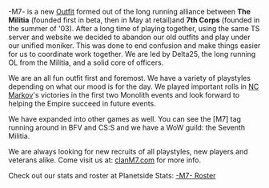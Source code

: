 -M7- is a new [Outfit](../../terminology/Outfit.md) formed out of the long running
alliance between **The Militia** (founded first in beta, then in May at
retail)and **7th Corps** (founded in the summer of '03). After a long time of
playing together, using the same TS server and website we decided to abandon our
old outfits and play under our unified moniker. This was done to end confusion
and make things easier for us to coordinate work together. We are led by
Delta25, the long running OL from the Militia, and a solid core of officers.

We are an all fun outfit first and foremost. We have a variety of playstyles
depending on what our mood is for the day. We played important rolls in
[NC](../../terminology/New_Conglomerate.md) [Markov](../servers/Markov.md)'s victories in the
first two Monolith events and look forward to helping the Empire succeed in
future events.

We have expanded into other games as well. You can see the \[M7\] tag running
around in BFV and CS:S and we have a WoW guild: the Seventh Militia.

We are always looking for new recruits of all playstyles, new players and
veterans alike. Come visit us at: [clanM7.com](http://www.clanm7.com) for more
info.

Check out our stats and roster at Planetside Stats:
[-M7- Roster](http://www.planetsidestats.net/outfits.php?world_id=3&outfit_id=16551)
